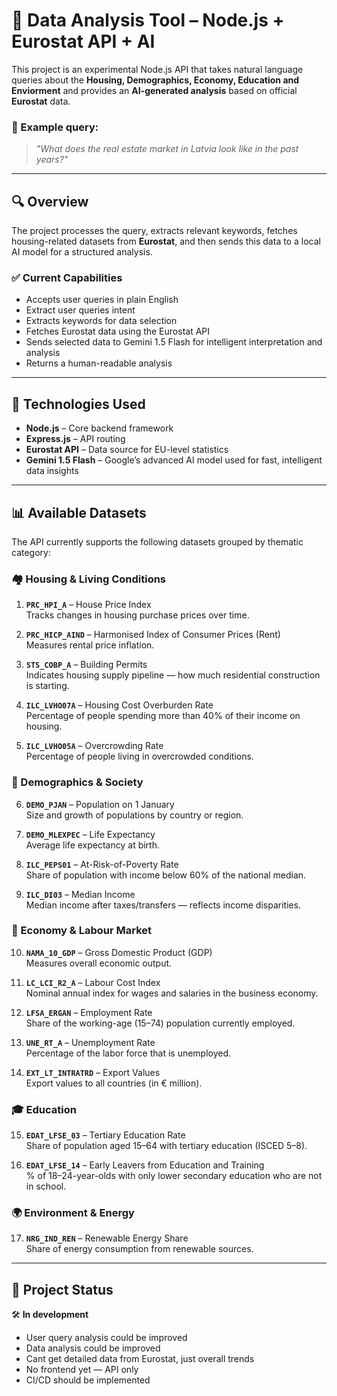 # 🏡 Data Analysis Tool  – Node.js + Eurostat API + AI

This project is an experimental Node.js API that takes natural language queries about the **Housing, Demographics, Economy, Education and Enviorment** and provides an **AI-generated analysis** based on official **Eurostat** data.

### 📌 Example query:
> _"What does the real estate market in Latvia look like in the past years?"_

---

## 🔍 Overview

The project processes the query, extracts relevant keywords, fetches housing-related datasets from **Eurostat**, and then sends this data to a local AI model for a structured analysis.

### ✅ Current Capabilities

- Accepts user queries in plain English  
- Extract user queries intent
- Extracts keywords for data selection  
- Fetches Eurostat data using the Eurostat API  
- Sends selected data to Gemini 1.5 Flash for intelligent interpretation and analysis
- Returns a human-readable analysis  

---

## 🧠 Technologies Used

- **Node.js** – Core backend framework  
- **Express.js** – API routing  
- **Eurostat API** – Data source for EU-level statistics  
- **Gemini 1.5 Flash** – Google’s advanced AI model used for fast, intelligent data insights

---

## 📊 Available Datasets

The API currently supports the following datasets grouped by thematic category:

### 🏘️ Housing & Living Conditions

1. **`PRC_HPI_A`** – House Price Index  
   Tracks changes in housing purchase prices over time.

2. **`PRC_HICP_AIND`** – Harmonised Index of Consumer Prices (Rent)  
   Measures rental price inflation.

3. **`STS_COBP_A`** – Building Permits  
   Indicates housing supply pipeline — how much residential construction is starting.

4. **`ILC_LVHO07A`** – Housing Cost Overburden Rate  
   Percentage of people spending more than 40% of their income on housing.

5. **`ILC_LVHO05A`** – Overcrowding Rate  
   Percentage of people living in overcrowded conditions.

### 👥 Demographics & Society

6. **`DEMO_PJAN`** – Population on 1 January  
   Size and growth of populations by country or region.

7. **`DEMO_MLEXPEC`** – Life Expectancy  
   Average life expectancy at birth.

8. **`ILC_PEPS01`** – At-Risk-of-Poverty Rate  
   Share of population with income below 60% of the national median.

9. **`ILC_DI03`** – Median Income  
   Median income after taxes/transfers — reflects income disparities.

### 💼 Economy & Labour Market

10. **`NAMA_10_GDP`** – Gross Domestic Product (GDP)  
    Measures overall economic output.

11. **`LC_LCI_R2_A`** – Labour Cost Index  
    Nominal annual index for wages and salaries in the business economy.

12. **`LFSA_ERGAN`** – Employment Rate  
    Share of the working-age (15–74) population currently employed.

13. **`UNE_RT_A`** – Unemployment Rate  
    Percentage of the labor force that is unemployed.

14. **`EXT_LT_INTRATRD`** – Export Values  
    Export values to all countries (in € million).

### 🎓 Education

15. **`EDAT_LFSE_03`** – Tertiary Education Rate  
    Share of population aged 15–64 with tertiary education (ISCED 5–8).

16. **`EDAT_LFSE_14`** – Early Leavers from Education and Training  
    % of 18–24-year-olds with only lower secondary education who are not in school.

### 🌍 Environment & Energy

17. **`NRG_IND_REN`** – Renewable Energy Share  
    Share of energy consumption from renewable sources.

---

## 🚧 Project Status

🛠️ **In development**   
- User query analysis could be improved
- Data analysis could be improved
- Cant get detailed data from Eurostat, just overall trends
- No frontend yet — API only  
- CI/CD should be implemented
